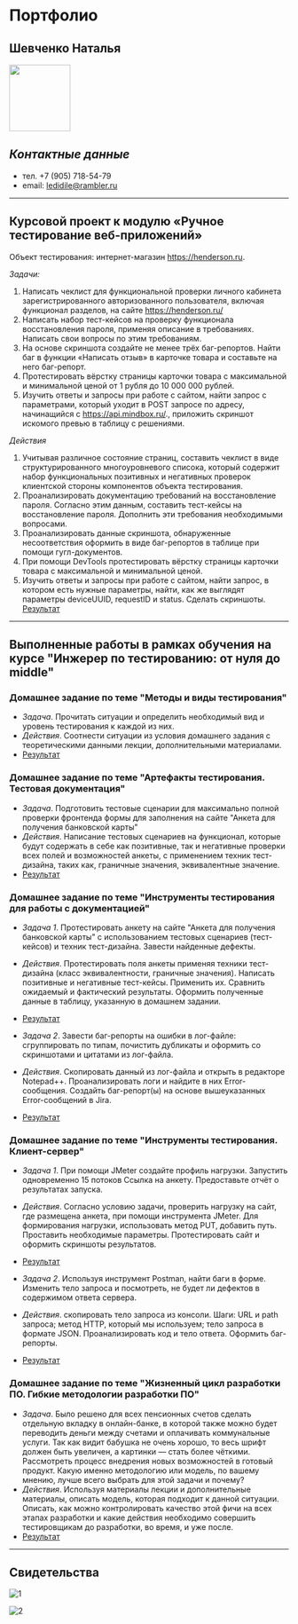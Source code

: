 # **Портфолио**
## **Шевченко Наталья** ##
<img src="https://github.com/NNSch/portfolio/assets/132885593/71fe2465-c1dc-42d4-825a-1f960d644261" width="110" height="120" /> 

## *Контактные данные*
- тел. +7 (905) 718-54-79
- email: ledidile@rambler.ru
-------

## **Курсовой проект к модулю «Ручное тестирование веб-приложений»** ##

Объект тестирования: интернет-магазин https://henderson.ru. 

*Задачи:*
1. Написать чеклист для функциональной проверки личного кабинета зарегистрированного авторизованного пользователя, включая функционал разделов, на сайте https://henderson.ru/ 
2. Написать набор тест-кейсов на проверку функционала восстановления пароля, применяя описание в требованиях. Написать свои вопросы по этим требованиям.
3. На основе скриншота создайте не менее трёх баг-репортов. Найти баг в функции «Написать отзыв» в карточке товара и составьте на него баг-репорт.
4. Протестировать вёрстку страницы карточки товара с максимальной и минимальной ценой
от 1 рубля до 10 000 000 рублей.
5. Изучить ответы и запросы при работе с сайтом, найти запрос с  параметрами, который уходит в POST запросе по адресу, начинащийся с https://api.mindbox.ru/., приложить скриншот искомого превью в таблицу с решениями.

*Действия*

1. Учитывая различное состояние страниц, составить чеклист в виде структурированного многоуровневого списока, который содержит набор функциональных позитивных и негативных проверок клиентской стороны компонентов объекта тестирования.
2. Проанализировать документацию требований на восстановление пароля. Согласно этим данным, составить тест-кейсы на восстановление пароля. Дополнить эти требования необходимыми вопросами.
3. Проанализировать данные скриншота, обнаруженные несоответствия оформить в виде баг-репортов в таблице при помощи гугл-документов. 
4. При помощи DevTools протестировать вёрстку страницы карточки товара с максимальной и минимальной ценой.
5. Изучить ответы и запросы при работе с сайтом, найти запрос, в котором есть нужные параметры, найти, как же выглядят параметры deviceUUID, requestID и status. Сделать скриншоты. 
[Результат](https://docs.google.com/spreadsheets/d/1XtdUert_OIN2T5JDXmulRmNI22Mm1O0WQxcUxtpjEQo/edit#gid=0) 


----
## **Выполненные работы в рамках обучения на курсе "Инжерер по тестированию: от нуля до middle"** ##

### Домашнее задание по теме "Методы и виды тестирования" ###
- *Задача*. Прочитать ситуации и определить необходимый вид и уровень тестирования к каждой из них.
- *Действия*. Cоотнести ситуации из условия домашнего задания с теоретическими данными лекции, дополнительными материалами.
- [Результат](https://docs.google.com/document/d/1obcTn3btTkJ1k1qmVEgOFxA5FFKKCGpSaFbWQqz9U2U/edit)

### Домашнее задание по теме "Артефакты тестирования. Тестовая документация" ###
- *Задача*. Подготовить тестовые сценарии для максимально полной проверки фронтенда формы для заполнения на сайте "Анкета для получения банковской карты"
- *Действия*. Написание тестовых сценариев на функционал, которые будут содержать в себе как позитивные, так и негативные проверки всех полей и возможностей анкеты, с применением техник тест-дизайна, таких как, граничные значения, эквивалентные значение.
- [Результат](https://docs.google.com/spreadsheets/d/1_zaWYePx-5F3fuH67hS228yZLf7FzU9IaOYXh1-zjNM/edit#gid=0)
  
### Домашнее задание по теме "Инструменты тестирования для работы с документацией" ###
- *Задача 1*. Протестировать анкету на сайте "Анкета для получения банковской карты" с использованием тестовых сценариев (тест-кейсов) и техник тест-дизайна. Завести найденные дефекты.
- *Действия*. Протестировать поля анкеты применяя техники тест-дизайна (класс эквивалентности, граничные значения). Написать позитивные и негативные тест-кейсы. Применить их. Сравнить ожидаемый и фактический результаты. Оформить полученные данные в таблицу, указанную в  домашнем задании.
- [Результат](https://docs.google.com/spreadsheets/d/1jbRWzE8DUwvOzQcKTIleu11cCndfAeKOw3RihMQb9zE/edit#gid=0)

- *Задача 2*. Завести баг-репорты на ошибки в лог-файле: сгруппировать по типам, почистить дубликаты и оформить со скриншотами и цитатами из лог-файла. 
- *Действия*. Скопировать данный из лог-файла и открыть в редакторе Notepad++. Проанализировать логи и найдите в них Error-сообщения. Создайть баг-репорт(ы) на основе вышеуказанных Error-сообщений в Jira.
- [Результат](https://docs.google.com/document/d/1JDuwdY8r6Tqppt8P3F62B1RkJL65SpI5-PyMURsfiPQ/edit)

### Домашнее задание по теме "Инструменты тестирования. Клиент-сервер" ###
- *Задача 1*. При помощи JMeter создайте профиль нагрузки. Запустить одновременно 15 потоков Ссылка на анкету. Предоставьте отчёт о результатах запуска.
- *Действия*. Согласно условию задачи, проверить нагрузку на сайт, где размещена анкета, при помощи инструмента JMeter. Для формирования нагрузки, использовать метод PUT, добавить путь. Проставить необходимые параметры. Протестировать сайт и оформить скриншоты результатов. 

- [Результат](https://docs.google.com/document/d/1x9C-iItDWuAhKKrw2OjMCrEucRfxK-a25XwnHa7oHXg/edit)

- *Задача 2*. Используя инструмент Postman, найти баги в форме. Изменить тело запроса и посмотреть, не будет ли дефектов в содержимом ответа сервера.
- *Действия*. скопировать тело запроса из консоли. Шаги: URL и path запроса; метод HTTP, который мы используем; тело запроса в формате JSON. Проанализировать код и тело ответа. Оформить баг-репорты. 
- [Результат](https://docs.google.com/document/d/1RwKDcA4Y6WbPobwpE9I6pl6zj0A-TR6Ih_BjdP8hX34/edit) 

### Домашнее задание по теме "Жизненный цикл разработки ПО. Гибкие методологии разработки ПО" ###
- *Задача*. Было решено для всех пенсионных счетов сделать отдельную вкладку в онлайн-банке, в которой также можно будет переводить деньги между счетами и оплачивать коммунальные услуги. Так как видит бабушка не очень хорошо, то весь шрифт должен быть увеличен, а картинки — стать более чёткими. Рассмотреть процесс внедрения новых возможностей в готовый продукт. Какую именно методологию или модель, по вашему мнению, лучше всего выбрать для этой задачи и почему?
- *Действия*. Используя материалы лекции и дополнительные материалы, описать модель, которая подходит к данной ситуации. Описать, как можно контролировать качество этой фичи на всех этапах разработки и какие действия необходимо совершить тестировщикам до разработки, во время, и уже после. 
- [Результат](https://docs.google.com/document/d/1Tj9dbEsPxzlkKgvdBnWfBIQU7DgI6vuj0y21vZ1tbC4/edit)

---
## **Свидетельства** ##
![1](https://github.com/NNSch/portfolio/assets/132885593/41c4b75e-a7f7-4751-94f3-7f0c335b746f)

![2](https://github.com/NNSch/portfolio/assets/132885593/105e30c8-51c6-4e04-ae82-74688d001d71)

